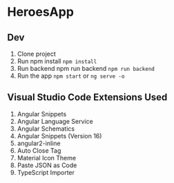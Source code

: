 # HeroesApp

## Dev

1. Clone project
2. Run npm install  ```npm install```
3. Run backend npm run backend ```npm run backend```
4. Run the app ```npm start``` or ```ng serve -o```

## Visual Studio Code Extensions Used

1. Angular Snippets
2. Angular Language Service
3. Angular Schematics
4. Angular Snippets (Version 16)
5. angular2-inline
6. Auto Close Tag
7. Material Icon Theme
8. Paste JSON as Code
9. TypeScript Importer